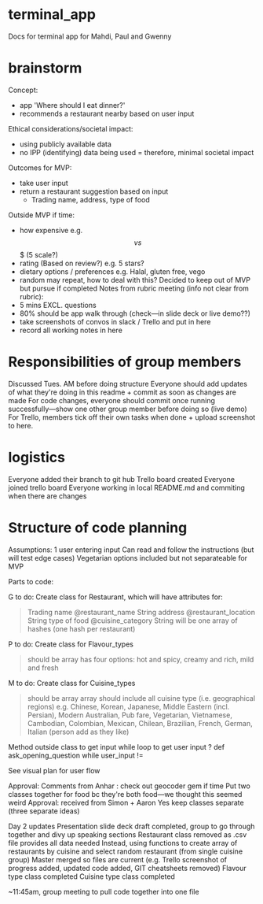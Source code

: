 # terminal_app
Docs for terminal app for Mahdi, Paul and Gwenny

# brainstorm
Concept: 
- app 'Where should I eat dinner?'
- recommends a restaurant nearby based on user input

Ethical considerations/societal impact:
- using publicly available data
- no IPP (identifying) data being used
= therefore, minimal societal impact 

Outcomes for MVP:
- take user input
- return a restaurant suggestion based on input 
  - Trading name, address, type of food
  
Outside MVP if time: 
- how expensive e.g. $$ vs $$$ (5 scale?)
- rating (Based on review?) e.g. 5 stars? 
- dietary options / preferences e.g. Halal, gluten free, vego
- random may repeat, how to deal with this? Decided to keep out of MVP but pursue if completed
Notes from rubric meeting (info not clear from rubric):
- 5 mins EXCL. questions
- 80% should be app walk through (check—in slide deck or live demo??)
- take screenshots of convos in slack / Trello and put in here
- record all working notes in here

# Responsibilities of group members
Discussed Tues. AM before doing structure
Everyone should add updates of what they're doing in this readme + commit as soon as changes are made
For code changes, everyone should commit once running successfully—show one other group member before doing so (live demo)
For Trello, members tick off their own tasks when done + upload screenshot to here. 

# logistics
Everyone added their branch to git hub
Trello board created
Everyone joined trello board
Everyone working in local README.md and commiting when there are changes

# Structure of code planning
Assumptions:
1 user entering input
Can read and follow the instructions (but will test edge cases)
Vegetarian options included but not separateable for MVP

Parts to code: 

G to do:
Create class for Restaurant, which will have attributes for:
> Trading name @restaurant_name String
> address @restaurant_location String
> type of food  @cuisine_category String
> will be one array of hashes (one hash per restaurant)

P to do:
Create class for Flavour_types
> should be array
> has four options: hot and spicy, creamy and rich, mild and fresh

M to do:
Create class for Cuisine_types 
> should be array
> array should include all cuisine type (i.e. geographical regions)
> e.g. Chinese, Korean, Japanese, Middle Eastern (incl. Persian), Modern Australian, Pub fare, Vegetarian, Vietnamese, Cambodian, Colombian, Mexican, Chilean, Brazilian, French, German, Italian (person add as they like)

Method outside class to get input
while loop to get user input ?
def ask_opening_question 
    while user_input != 

See visual plan for user flow

Approval:
Comments from Anhar : check out geocoder gem if time
Put two classes together for food bc they're both food—we thought this seemed weird
Approval: 
received from Simon + Aaron
Yes keep classes separate (three separate ideas)

Day 2 updates
Presentation slide deck draft completed, group to go through together and divy up speaking sections
Restaurant class removed as .csv file provides all data needed
    Instead, using functions to create array of restaurants by cuisine and select random restaurant (from single cuisine group)
Master merged so files are current (e.g. Trello screenshot of progress added, updated code added, GIT cheatsheets removed)
Flavour type class completed
Cuisine type class completed

~11:45am, group meeting to pull code together into one file 